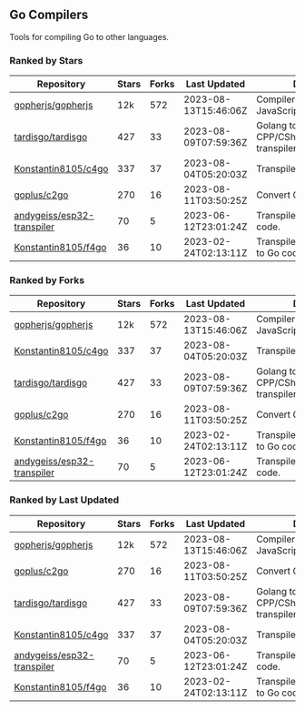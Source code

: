 ## Go Compilers

Tools for compiling Go to other languages.

### Ranked by Stars

| Repository | Stars | Forks | Last Updated | Description | 
|------------|-------|-------|--------------|-------------|
| [gopherjs/gopherjs](https://github.com/gopherjs/gopherjs) | 12k | 572 | 2023-08-13T15:46:06Z |  Compiler from Go to JavaScript. |
| [tardisgo/tardisgo](https://github.com/tardisgo/tardisgo) | 427 | 33 | 2023-08-09T07:59:36Z |  Golang to Haxe to CPP/CSharp/Java/JavaScript transpiler. |
| [Konstantin8105/c4go](https://github.com/Konstantin8105/c4go) | 337 | 37 | 2023-08-04T05:20:03Z |  Transpile C code to Go code. |
| [goplus/c2go](https://github.com/goplus/c2go) | 270 | 16 | 2023-08-11T03:50:25Z |  Convert C code to Go code. |
| [andygeiss/esp32-transpiler](https://github.com/andygeiss/esp32-transpiler) | 70 | 5 | 2023-06-12T23:01:24Z |  Transpile Go into Arduino code. |
| [Konstantin8105/f4go](https://github.com/Konstantin8105/f4go) | 36 | 10 | 2023-02-24T02:13:11Z |  Transpile FORTRAN 77 code to Go code. |

### Ranked by Forks

| Repository | Stars | Forks | Last Updated | Description | 
|------------|-------|-------|--------------|-------------|
| [gopherjs/gopherjs](https://github.com/gopherjs/gopherjs) | 12k | 572 | 2023-08-13T15:46:06Z |  Compiler from Go to JavaScript. |
| [Konstantin8105/c4go](https://github.com/Konstantin8105/c4go) | 337 | 37 | 2023-08-04T05:20:03Z |  Transpile C code to Go code. |
| [tardisgo/tardisgo](https://github.com/tardisgo/tardisgo) | 427 | 33 | 2023-08-09T07:59:36Z |  Golang to Haxe to CPP/CSharp/Java/JavaScript transpiler. |
| [goplus/c2go](https://github.com/goplus/c2go) | 270 | 16 | 2023-08-11T03:50:25Z |  Convert C code to Go code. |
| [Konstantin8105/f4go](https://github.com/Konstantin8105/f4go) | 36 | 10 | 2023-02-24T02:13:11Z |  Transpile FORTRAN 77 code to Go code. |
| [andygeiss/esp32-transpiler](https://github.com/andygeiss/esp32-transpiler) | 70 | 5 | 2023-06-12T23:01:24Z |  Transpile Go into Arduino code. |

### Ranked by Last Updated

| Repository | Stars | Forks | Last Updated | Description | 
|------------|-------|-------|--------------|-------------|
| [gopherjs/gopherjs](https://github.com/gopherjs/gopherjs) | 12k | 572 | 2023-08-13T15:46:06Z |  Compiler from Go to JavaScript. |
| [goplus/c2go](https://github.com/goplus/c2go) | 270 | 16 | 2023-08-11T03:50:25Z |  Convert C code to Go code. |
| [tardisgo/tardisgo](https://github.com/tardisgo/tardisgo) | 427 | 33 | 2023-08-09T07:59:36Z |  Golang to Haxe to CPP/CSharp/Java/JavaScript transpiler. |
| [Konstantin8105/c4go](https://github.com/Konstantin8105/c4go) | 337 | 37 | 2023-08-04T05:20:03Z |  Transpile C code to Go code. |
| [andygeiss/esp32-transpiler](https://github.com/andygeiss/esp32-transpiler) | 70 | 5 | 2023-06-12T23:01:24Z |  Transpile Go into Arduino code. |
| [Konstantin8105/f4go](https://github.com/Konstantin8105/f4go) | 36 | 10 | 2023-02-24T02:13:11Z |  Transpile FORTRAN 77 code to Go code. |

